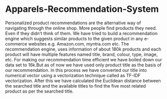 # Apparels-Recommendation-System
Personalized product recommendations are the alternative way of navigating through the online shop. More people find products they need. Even if they didn’t think of them. We have tried to build a recommendation engine which suggests similar products to the given product in any e-commerce websites e.g. Amazon.com, myntra.com etc. The recommendation engine, uses information of about 180k products and each product will have multiple features named title, brand, colour, type, image, etc. For making our recommendation time efficient we have boiled down our data set to 16k.But as of now we have used only product title as the basis of our recommendation. In this process we have converted our title into numerical vector using a vectorization technique called as TF-IDF vectorization. After this we have calculated the Euclidean distance between the searched title and the available titles to find the five most related product as per the searched title.
